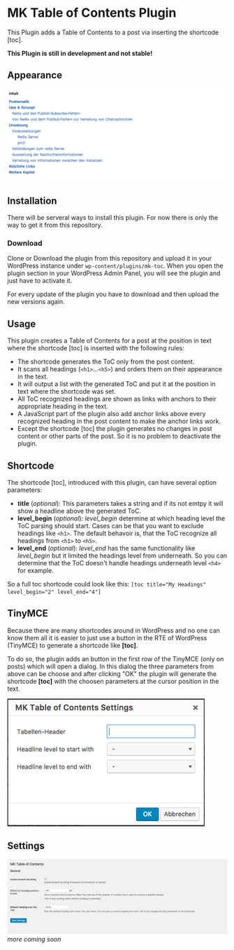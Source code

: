 # MK Table of Contents Plugin

This Plugin adds a Table of Contents to a post via inserting the shortcode [toc].

**This Plugin is still in development and not stable!**

## Appearance

![Example ToC from this plugin](assets/screenshot-1.png)

## Installation
There will be serveral ways to install this plugin. For now there is only the way to get it from this repository.
### Download
Clone or Download the plugin from this repository and upload it in your WordPress instance under ```wp-content/plugins/mk-toc```. When you open the plugin section in your WordPress Admin Panel, you will see the plugin and just have to activate it.

For every update of the plugin you have to download and then upload the new versions again.

## Usage
This plugin creates a Table of Contents for a post at the position in text where the shortcode [toc] is inserted with the following rules:
* The shortcode generates the ToC only from the post content. 
* It scans all headings (```<h1>```...```<h5>```) and orders them on their appearance in the text.
* It will output a list with the generated ToC and put it at the position in text where the shortcode was set.
* All ToC recognized headings are shown as links with anchors to their appropriate heading in the text.
* A JavaScript part of the plugin also add anchor links above every recognized heading in the post content to make the anchor links work.
* Except the shortcode [toc] the plugin generates no changes in post content or other parts of the post. So it is no problem to deactivate the plugin.

## Shortcode
The shortcode [toc], introduced with this plugin, can have several option parameters:
* **title** (*optional*): This parameters takes a string and if its not emtpy it will show a headline above the generated ToC.
* **level_begin** (*optional*): *level_begin* determine at which heading level the ToC parsing should start. Cases can be that you want to exclude headings like ```<h1>```. The default behavoir is, that the ToC recognize all headings from ```<h1>``` to ```<h5>```.
* **level_end** (*optional*): *level_end* has the same functionality like *level_begin* but it limited the headings level from underneath. So you can determine that the ToC doesn't handle headings underneath level ```<h4>``` for example.

So a full toc shortcode could look like this: ```[toc title="My Headings" level_begin="2" level_end="4"]```

## TinyMCE

Because there are many shortcodes around in WordPress and no one can know them all it is easier to just use a button in the RTE of WordPress (TinyMCE) to generate a shortcode like **[toc]**.
 
To do so, the plugin adds an button in the first row of the TinyMCE (only on posts) which will open a dialog. In this dialog the three parameters from above can be choose and after clicking "OK" the plugin will generate the shortcode **[toc]** with the choosen parameters at the cursor position in the text.

![Shortcode dialog in TinyMCE](assets/screenshot-3.png)

## Settings

![General Settingscreen in Backend](assets/screenshot-2.png)
*more coming soon*
